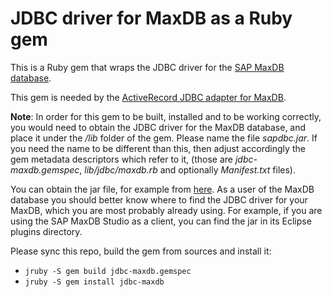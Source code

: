 # JDBC driver for MaxDB as a Ruby gem

This is a Ruby gem that wraps the JDBC driver for the [SAP MaxDB database](
http://maxdb.sap.com/).

This gem is needed by the [ActiveRecord JDBC adapter for MaxDB](
https://github.com/SAP/cloud-activerecord-maxdb-adapter).

**Note**: In order for this gem to be built, installed and to be working correctly, you would
need to obtain the JDBC driver for the MaxDB database, and place it under the */lib* folder of
the gem. Please name the file *sapdbc.jar*. If you need the name to be different than this,
then adjust accordingly the gem metadata descriptors which refer to it, (those are *jdbc-maxdb.gemspec*,
*lib/jdbc/maxdb.rb* and optionally *Manifest.txt* files).

You can obtain the jar file, for example from [here](http://www.sapdb.org/sap_db_jdbc.htm). As a
user of the MaxDB database you should better know where to find the JDBC driver for your MaxDB, 
which you are most probably already using. For example, if you are using the SAP MaxDB Studio as 
a client, you can find the jar in its Eclipse plugins directory.


Please sync this repo, build the gem from sources and install it:

* `jruby -S gem build jdbc-maxdb.gemspec`
* `jruby -S gem install jdbc-maxdb`